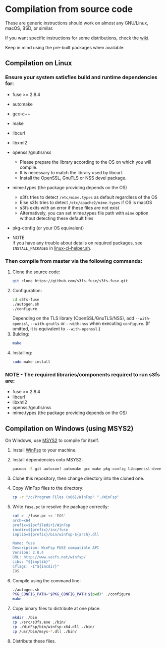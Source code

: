 # Compilation from source code

These are generic instructions should work on almost any GNU/Linux, macOS, BSD, or similar.

If you want specific instructions for some distributions, check the [wiki](https://github.com/s3fs-fuse/s3fs-fuse/wiki/Installation-Notes).

Keep in mind using the pre-built packages when available.

## Compilation on Linux

### Ensure your system satisfies build and runtime dependencies for:

* fuse >= 2.8.4
* automake
* gcc-c++
* make
* libcurl
* libxml2
* openssl/gnutls/nss
    * Please prepare the library according to the OS on which you will compile.
    * It is necessary to match the library used by libcurl.
    * Install the OpenSSL, GnuTLS or NSS devel package.
* mime.types (the package providing depends on the OS)
	* s3fs tries to detect `/etc/mime.types` as default regardless of the OS
	* Else s3fs tries to detect `/etc/apache2/mime.types` if OS is macOS
	* s3fs exits with an error if these files are not exist
	* Alternatively, you can set mime.types file path with `mime` option without detecting these default files
* pkg-config (or your OS equivalent)

* NOTE  
    If you have any trouble about details on required packages, see `INSTALL_PACKAGES` in [linux-ci-helper.sh](https://github.com/s3fs-fuse/s3fs-fuse/blob/master/.github/workflows/linux-ci-helper.sh).

### Then compile from master via the following commands:
1. Clone the source code:
    ```sh
    git clone https://github.com/s3fs-fuse/s3fs-fuse.git
    ```
2. Configuration:
    ```sh
    cd s3fs-fuse
    ./autogen.sh
    ./configure
    ```
    Depending on the TLS library (OpenSSL/GnuTLS/NSS), add `--with-openssl`, `--with-gnutls` or `--with-nss` when executing `configure`. (If omitted, it is equivalent to `--with-openssl`.)
3. Bulding:
    ```sh
    make
    ```
4. Installing:
    ```sh
    sudo make install
    ```

### NOTE - The required libraries/components required to run s3fs are:

* fuse >= 2.8.4
* libcurl
* libxml2
* openssl/gnutls/nss
* mime.types (the package providing depends on the OS)


## Compilation on Windows (using MSYS2)

On Windows, use [MSYS2](https://www.msys2.org/) to compile for itself.

1. Install [WinFsp](https://github.com/billziss-gh/winfsp) to your machine.
2. Install dependencies onto MSYS2:

   ```sh
   pacman -S git autoconf automake gcc make pkg-config libopenssl-devel libcurl-devel libxml2-devel libzstd-devel
   ```

3. Clone this repository, then change directory into the cloned one.
4. Copy WinFsp files to the directory:

   ```sh
   cp -r "/c/Program Files (x86)/WinFsp" "./WinFsp"
   ```

5. Write `fuse.pc` to resolve the package correctly:

   ```sh
   cat > ./fuse.pc << 'EOS'
   arch=x64
   prefix=${pcfiledir}/WinFsp
   incdir=${prefix}/inc/fuse
   implib=${prefix}/bin/winfsp-${arch}.dll

   Name: fuse
   Description: WinFsp FUSE compatible API
   Version: 2.8.4
   URL: http://www.secfs.net/winfsp/
   Libs: "${implib}"
   Cflags: -I"${incdir}"
   EOS
   ```

6. Compile using the command line:

   ```sh
   ./autogen.sh
   PKG_CONFIG_PATH="$PKG_CONFIG_PATH:$(pwd)" ./configure
   make
   ```

7. Copy binary files to distribute at one place:

   ```sh
   mkdir ./bin
   cp ./src/s3fs.exe ./bin/
   cp ./WinFsp/bin/winfsp-x64.dll ./bin/
   cp /usr/bin/msys-*.dll ./bin/
   ```

8. Distribute these files.
